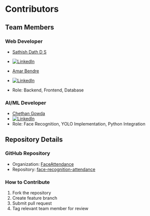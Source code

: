 # Contributors

## Team Members

### Web Developer

- [Sathish Dath D S](https://github.com/dath2006)
- [![LinkedIn](https://img.shields.io/badge/LinkedIn-Connect-blue)](https://www.linkedin.com/in/sathish-dath-d-s-226671321?utm_source=share&utm_campaign=share_via&utm_content=profile&utm_medium=android_app)

- [Amar Bendre](https://github.com/amar07081)
- [![LinkedIn](https://img.shields.io/badge/LinkedIn-Connect-blue)](https://www.linkedin.com/in/amar-bendre-aa3107331?utm_source=share&utm_campaign=share_via&utm_content=profile&utm_medium=android_app)
- Role: Backend, Frontend, Database

### AI/ML Developer

- [Chethan Gowda](https://github.com/DELTAFOX-78)
- [![LinkedIn](https://img.shields.io/badge/LinkedIn-Connect-blue)](https://www.linkedin.com/in/chethan-gowda-42164a219/)
- Role: Face Recognition, YOLO Implementation, Python Integration

## Repository Details

### GitHub Repository

- Organization: [FaceAttendance](https://github.com/Student-Face-Attendance)
- Repository: [face-recognition-attendance](https://github.com/Student-Face-Attendance/Automated_face_attendance)

### How to Contribute

1. Fork the repository
2. Create feature branch
3. Submit pull request
4. Tag relevant team member for review


